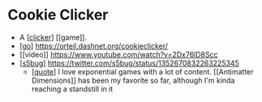 # Cookie Clicker

- A [[clicker]] [[game]].
- [[go]] https://orteil.dashnet.org/cookieclicker/
- [[video]] https://www.youtube.com/watch?v=2Dx76lD8Scc
- [[s5bug]] https://twitter.com/s5bug/status/1352670832263225345
  - [[quote]] I love exponential games with a lot of content. [[Antimatter Dimensions]] has been my favorite so far, although I'm kinda reaching a standstill in it

[//begin]: # "Autogenerated link references for markdown compatibility"
[clicker]: clicker "Clicker"
[go]: go "Go"
[s5bug]: s5bug "S5bug"
[quote]: quote "Quote"
[//end]: # "Autogenerated link references"